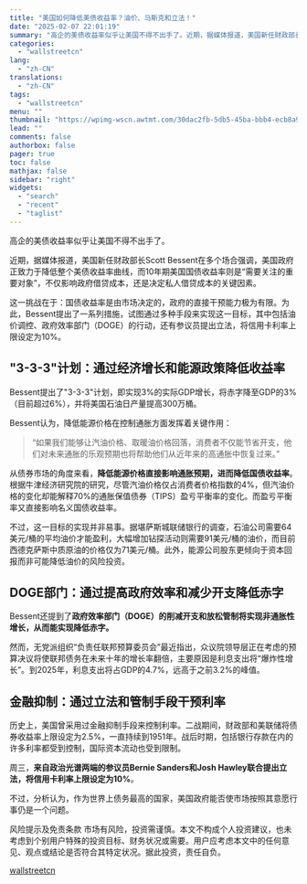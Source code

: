 ```yaml
---
title: "美国如何降低美债收益率？油价、马斯克和立法！"
date: "2025-02-07 22:01:19"
summary: "高企的美债收益率似乎让美国不得不出手了。近期，据媒体报道，美国新任财政部长Scott Bessent..."
categories:
  - "wallstreetcn"
lang:
  - "zh-CN"
translations:
  - "zh-CN"
tags:
  - "wallstreetcn"
menu: ""
thumbnail: "https://wpimg-wscn.awtmt.com/30dac2fb-5db5-45ba-bbb4-ecb8a9c5de94.png"
lead: ""
comments: false
authorbox: false
pager: true
toc: false
mathjax: false
sidebar: "right"
widgets:
  - "search"
  - "recent"
  - "taglist"
---
```


高企的美债收益率似乎让美国不得不出手了。

近期，据媒体报道，美国新任财政部长Scott Bessent在多个场合强调，美国政府正致力于降低整个美债收益率曲线，而10年期美国国债收益率则是“需要关注的重要对象”，不仅影响政府借贷成本，还是决定私人借贷成本的关键因素。

这一挑战在于：国债收益率是由市场决定的，政府的直接干预能力极为有限。为此，Bessent提出了一系列措施，试图通过多种手段来实现这一目标，其中包括油价调控、政府效率部门（DOGE）的行动，还有参议员提出立法，将信用卡利率上限设定为10%。

"3-3-3"计划：通过经济增长和能源政策降低收益率
--------------------------

Bessent提出了"3-3-3"计划，即实现3%的实际GDP增长，将赤字降至GDP的3%（目前超过6%），并将美国石油日产量提高300万桶。

Bessent认为，降低能源价格在控制通胀方面发挥着关键作用：

> “如果我们能够让汽油价格、取暖油价格回落，消费者不仅能节省开支，他们对未来通胀的乐观预期也将帮助他们从近年来的高通胀中恢复过来。”

从债券市场的角度来看，**降低能源价格直接影响通胀预期，进而降低国债收益率**。根据牛津经济研究院的研究，尽管汽油价格仅占消费者价格指数的4%，但汽油价格的变化却能解释70%的通胀保值债券（TIPS）盈亏平衡率的变化。而盈亏平衡率又直接影响名义国债收益率。

不过，这一目标的实现并非易事。据堪萨斯城联储银行的调查，石油公司需要64美元/桶的平均油价才能盈利，大幅增加钻探活动则需要91美元/桶的油价，而目前西德克萨斯中质原油的价格仅为71美元/桶。此外，能源公司股东更倾向于资本回报而非可能降低油价的风险投资。

DOGE部门：通过提高政府效率和减少开支降低赤字
------------------------

Bessent还提到了**政府效率部门（DOGE）的削减开支和放松管制将实现非通胀性增长，从而能实现降低赤字。**

然而，无党派组织“负责任联邦预算委员会”最近指出，众议院领导层正在考虑的预算决议将使联邦债务在未来十年的增长率翻倍，主要原因是利息支出将“爆炸性增长”。到2025年，利息支出将占GDP的4.7%，远高于之前3.2%的峰值。

金融抑制：通过立法和管制手段干预利率
------------------

历史上，美国曾采用过金融抑制手段来控制利率。二战期间，财政部和美联储将债券收益率上限设定为2.5%，一直持续到1951年。战后时期，包括银行存款在内的许多利率都受到控制，国际资本流动也受到限制。

周三，**来自政治光谱两端的参议员Bernie Sanders和Josh Hawley联合提出立法，将信用卡利率上限设定为10%**。

不过，分析认为，作为世界上债务最高的国家，美国政府能否使市场按照其意愿行事仍是一个问题。

风险提示及免责条款
市场有风险，投资需谨慎。本文不构成个人投资建议，也未考虑到个别用户特殊的投资目标、财务状况或需要。用户应考虑本文中的任何意见、观点或结论是否符合其特定状况。据此投资，责任自负。

[wallstreetcn](https://wallstreetcn.com/articles/3740614)
